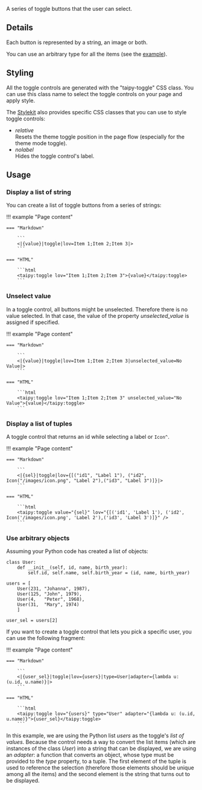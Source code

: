 A series of toggle buttons that the user can select.

## Details

Each button is represented by a string, an image or both.

You can use an arbitrary type for all the items (see the [example](#use-arbitrary-objects)).

## Styling

All the toggle controls are generated with the "taipy-toggle" CSS class. You can use this class
name to select the toggle controls on your page and apply style.

The [Stylekit](../styling/stylekit.md) also provides specific CSS classes that you can use to style
toggle controls:

- *relative*<br/>
  Resets the theme toggle position in the page flow (especially for the theme mode toggle).
- *nolabel*<br/>
  Hides the toggle control's label.

## Usage

### Display a list of string

You can create a list of toggle buttons from a series of strings:

!!! example "Page content"

    === "Markdown"

        ```
        <|{value}|toggle|lov=Item 1;Item 2;Item 3|>
        ```
  
    === "HTML"

        ```html
        <taipy:toggle lov="Item 1;Item 2;Item 3">{value}</taipy:toggle>
        ```

### Unselect value

In a toggle control, all buttons might be unselected. Therefore there is no value selected.
In that case, the value of the property _unselected_value_ is assigned if specified.

!!! example "Page content"

    === "Markdown"

        ```
        <|{value}|toggle|lov=Item 1;Item 2;Item 3|unselected_value=No Value|>
        ```
  
    === "HTML"

        ```html
        <taipy:toggle lov="Item 1;Item 2;Item 3" unselected_value="No Value">{value}</taipy:toggle>
        ```

### Display a list of tuples

A toggle control that returns an id while selecting a label or `Icon^`.

!!! example "Page content"

    === "Markdown"

        ```
        <|{sel}|toggle|lov={[("id1", "Label 1"), ("id2", Icon("/images/icon.png", "Label 2"),("id3", "Label 3")]}|>
        ```
  
    === "HTML"

        ```html
        <taipy:toggle value="{sel}" lov="{[('id1', 'Label 1'), ('id2', Icon('/images/icon.png', 'Label 2'),('id3', 'Label 3')]}" />
        ```

### Use arbitrary objects

Assuming your Python code has created a list of objects:
```py3
class User:
    def __init__(self, id, name, birth_year):
        self.id, self.name, self.birth_year = (id, name, birth_year)

users = [
    User(231, "Johanna", 1987),
    User(125, "John", 1979),
    User(4,   "Peter", 1968),
    User(31,  "Mary", 1974)
    ]

user_sel = users[2]
```

If you want to create a toggle control that lets you pick a specific user, you
can use the following fragment:

!!! example "Page content"

    === "Markdown"

        ```
        <|{user_sel}|toggle|lov={users}|type=User|adapter={lambda u: (u.id, u.name)}|>
        ```
  
    === "HTML"

        ```html
        <taipy:toggle lov="{users}" type="User" adapter="{lambda u: (u.id, u.name)}">{user_sel}</taipy:toggle>
        ```

In this example, we are using the Python list _users_ as the toggle's _list of values_.
Because the control needs a way to convert the list items (which are instances of the class
_User_) into a string that can be displayed, we are using an _adapter_: a function that converts
an object, whose type must be provided to the _type_ property, to a tuple. The first element
of the tuple is used to reference the selection (therefore those elements should be unique
among all the items) and the second element is the string that turns out to be displayed.
